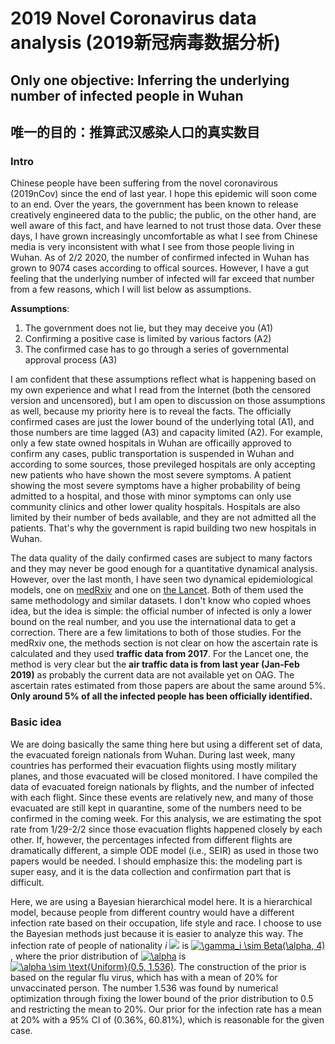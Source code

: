 # 2019 Novel Coronavirus data analysis (2019新冠病毒数据分析)

## Only one objective: Inferring the underlying number of infected people in Wuhan
## 唯一的目的：推算武汉感染人口的真实数目

### Intro

Chinese people have been suffering from the novel coronavirous (2019nCov) since the end of last year. I hope this epidemic will soon come to an end. Over the years, the government has been known to release creatively engineered data to the public; the public, on the other hand, are well aware of this fact, and have learned to not trust those data. Over these days, I have grown increasingly uncomfortable as what I see from Chinese media is very inconsistent with what I see from those people living in Wuhan. As of 2/2 2020, the number of confirmed infected in Wuhan has grown to 9074 cases according to offical sources. However, I have a gut feeling that the underlying number of infected will far exceed that number from a few reasons, which I will list below as assumptions.

**Assumptions**:
1. The government does not lie, but they may deceive you (A1)
2. Confirming a positive case is limited by various factors (A2)
3. The confirmed case has to go through a series of governmental approval process (A3)

I am confident that these assumptions reflect what is happening based on my own experience and what I read from the Internet (both the censored version and uncensored), but I am open to discussion on those assumptions as well, because my priority here is to reveal the facts. The officially confirmed cases are just the lower bound of the underlying total (A1), and those numbers are time lagged (A3) and capacity limited (A2). For example, only a few state owned hospitals in Wuhan are officailly approved to confirm any cases, public transportation is suspended in Wuhan and according to some sources, those previleged hospitals are only accepting new patients who have shown the most severe symptoms. A patient showing the most severe symptoms have a higher probability of being admitted to a hospital, and those with minor symptoms can only use community clinics and other lower quality hospitals. Hospitals are also limited by their number of beds available, and they are not admitted all the patients. That's why the government is rapid building two new hospitals in Wuhan.

The data quality of the daily confirmed cases are subject to many factors and they may never be good enough for a quantitative dynamical analysis. However, over the last month, I have seen two dynamical epidemiological models, one on [medRxiv](https://doi.org/10.1101/2020.01.23.20018549) and one on [the Lancet](https://doi.org/10.1016/S0140-6736(20)30260-9). Both of them used the same methodology and similar datasets. I don't know who copied whoes idea, but the idea is simple: the official number of infected is only a lower bound on the real number, and you use the international data to get a correction. There are a few limitations to both of those studies. For the medRxiv one, the methods section is not clear on how the ascertain rate is calculated and they used **traffic data from 2017**. For the Lancet one, the method is very clear but the **air traffic data is from last year (Jan-Feb 2019)** as probably the current data are not available yet on OAG. The ascertain rates estimated from those papers are about the same around 5%. **Only around 5% of all the infected people has been officially identified.** 

### Basic idea

We are doing basically the same thing here but using a different set of data, the evacuated foreign nationals from Wuhan. During last week, many countries has performed their evacuation flights using mostly military planes, and those evacuated will be closed monitored. I have compiled the data of evacuated foreign nationals by flights, and the number of infected with each flight. Since these events are relatively new, and many of those evacuated are still kept in quarantine, some of the numbers need to be confirmed in the coming week. For this analysis, we are estimating the spot rate from 1/29-2/2 since those evacuation flights happened closely by each other. If, however, the percentages infected from different flights are dramatically different, a simple ODE model (i.e., SEIR) as used in those two papers would be needed. I should emphasize this: the modeling part is super easy, and it is the data collection and confirmation part that is difficult.

Here, we are using a Bayesian hierarchical model here. It is a hierarchical model, because people from different country would have a different infection rate based on their occupation, life style and race. I choose to use the Bayesian methods just because it is easier to analyze this way. The infection rate of people of nationality *i* <img src="https://latex.codecogs.com/svg.latex?\gamma_i"> is <a href="https://www.codecogs.com/eqnedit.php?latex=\gamma_i&space;\sim&space;Beta(\alpha,&space;1)" target="_blank"><img src="https://latex.codecogs.com/gif.latex?\gamma_i&space;\sim&space;Beta(\alpha,&space;1)" title="\gamma_i \sim Beta(\alpha, 4)" /></a>, where the prior distribution of <a href="https://www.codecogs.com/eqnedit.php?latex=\alpha" target="_blank"><img src="https://latex.codecogs.com/gif.latex?\alpha" title="\alpha" /></a> is <a href="https://www.codecogs.com/eqnedit.php?latex=\alpha&space;\sim&space;\text{Uniform}(0.5,&space;1.536)" target="_blank"><img src="https://latex.codecogs.com/gif.latex?\alpha&space;\sim&space;\text{Uniform}(0.5,&space;1.536)" title="\alpha \sim \text{Uniform}(0.5, 1.536)" /></a>. The construction of the prior is based on the regular flu virus, which has with a mean of 20% for unvaccinated person. The number 1.536 was found by numerical optimization through fixing the lower bound of the prior distribution to 0.5 and restricting the mean to 20%. Our prior for the infection rate has a mean at 20% with a 95% CI of (0.36%, 60.81%), which is reasonable for the given case.



